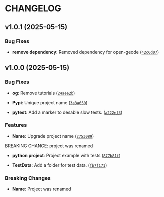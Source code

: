 # CHANGELOG


## v1.0.1 (2025-05-15)

### Bug Fixes

- **remove dependency**: Removed dependency for open-geode
  ([`42c6d07`](https://github.com/gecos-lab/TemplatePythonProject/commit/42c6d0728fb00c9dcdff7e859f9d2831523923d5))


## v1.0.0 (2025-05-15)

### Bug Fixes

- **og**: Remove tutorials
  ([`24aee2b`](https://github.com/gecos-lab/TemplatePythonProject/commit/24aee2bf65570e3544af03075b0eea1f9d106ef0))

- **Pypi**: Unique project name
  ([`3a3a650`](https://github.com/gecos-lab/TemplatePythonProject/commit/3a3a6500ae8c0661a5c3d85930c4b6a7c9c96b77))

- **pytest**: Add a marker to desable slow tests.
  ([`a222ef3`](https://github.com/gecos-lab/TemplatePythonProject/commit/a222ef3c38bb463ad11de5eecd477224aeb3834c))

### Features

- **Name**: Upgrade project name
  ([`2753089`](https://github.com/gecos-lab/TemplatePythonProject/commit/2753089df845d8d6444093b297f4ae794af8706e))

BREAKING CHANGE: project was renamed

- **python project**: Project example with tests
  ([`877b81f`](https://github.com/gecos-lab/TemplatePythonProject/commit/877b81f8b9bf4be52828943f15e6ba2ed913ff29))

- **TestData**: Add a folder for test data.
  ([`fb7f171`](https://github.com/gecos-lab/TemplatePythonProject/commit/fb7f171d5dfbf31171c65984a45cd7d12c82d8c8))

### Breaking Changes

- **Name**: Project was renamed
